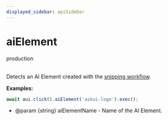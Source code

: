 ```yaml
---
displayed_sidebar: apiSidebar
---
```

# aiElement
<span class="theme-doc-version-badge badge badge--success">production</span><br/><br/>

Detects an AI Element created with the [snipping workflow](https://docs.askui.com/docs/general/Components/aielement#snipping-workflow).

**Examples:**

```typescript
await aui.click().aiElement('askui-logo').exec();
```

   * @param \{string} aiElementName - Name of the AI Element.
